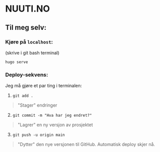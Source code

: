 # NUUTI.NO

## Til meg selv:

### Kjøre på `localhost`:

(skrive i git bash terminal)

```
hugo serve
```

### Deploy-sekvens:

Jeg må gjøre et par ting i terminalen:

1. `git add .`
> "Stager" endringer

2. `git commit -m "Hva har jeg endret?"`
> "Lagrer" en ny versjon av prosjektet

3. `git push -u origin main`
> "Dytter" den nye versjonen til GitHub. Automatisk deploy skjer nå.




